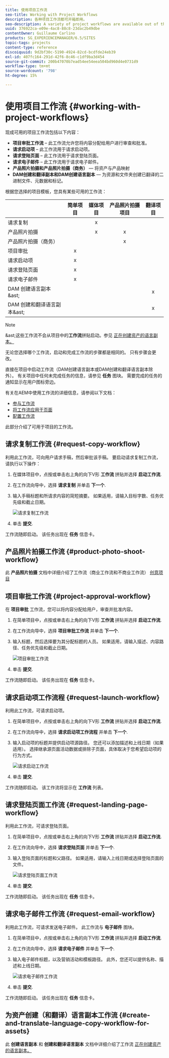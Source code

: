```yaml
---
title: 使用项目工作流
seo-title: Working with Project Workflows
description: 各种项目工作流都可开箱即用。
seo-description: A variety of project workflows are available out of the box.
uuid: 376922ca-e09e-4ac8-88c8-23dac2b49dbe
contentOwner: Guillaume Carlino
products: SG_EXPERIENCEMANAGER/6.5/SITES
topic-tags: projects
content-type: reference
discoiquuid: 9d2bf30c-5190-4924-82cd-bcdfde24eb39
exl-id: 407fc164-291d-42f6-8c46-c1df9ba3d454
source-git-commit: 200b47070b7ead54ee54eea504bd960d4e0731d9
workflow-type: tm+mt
source-wordcount: '798'
ht-degree: 15%

---
```



# 使用项目工作流 {#working-with-project-workflows}

现成可用的项目工作流包括以下内容：

* **项目审批工作流** – 此工作流允许您将内容分配给用户进行审查和批准。
* **请求启动项** – 此工作流用于请求启动项。
* **请求登陆页面** – 此工作流用于请求登陆页面。
* **请求电子邮件** – 此工作流用于请求电子邮件。
* **产品照片拍摄和产品照片拍摄（商务）**  — 将资产与产品映射
* **DAM创建和翻译副本和DAM创建语言副本**  — 为资源和文件夹创建已翻译的二进制文件、元数据和标记。

根据您选择的项目模板，您具有某些可用的工作流：

|  | **简单项目** | **媒体项目** | **产品照片拍摄项目** | **翻译项目** |
|---|:-:|:-:|:-:|:-:|
| 请求复制 |  | x |  |  |
| 产品照片拍摄 |  | x | x |  |
| 产品照片拍摄（商务） |  |  | x |  |
| 项目审批 | x |  |  |  |
| 请求启动项 | x |  |  |  |
| 请求登陆页面 | x |  |  |  |
| 请求电子邮件 | x |  |  |  |
| DAM 创建语言副本&amp;ast; |  |  |  | x |
| DAM 创建和翻译语言副本&amp;ast; |  |  |  | x |

>[!NOTE]
>
>&amp;ast;这些工作流不会从项目中的&#x200B;**工作流**&#x200B;拼贴启动。参见 [正在创建资产的语言副本。](/help/sites-administering/tc-manage.md)

无论您选择哪个工作流，启动和完成工作流的步骤都是相同的。 只有步骤会更改。

直接在项目中启动工作流（DAM创建语言副本或DAM创建和翻译语言副本除外）。 有关项目中任何未完成任务的信息，请参见 **任务** 图块。 需要完成的任务的通知显示在用户图标旁边。

有关在AEM中使用工作流的详细信息，请参阅以下文档：

* [参与工作流](/help/sites-authoring/workflows-participating.md)
* [将工作流应用于页面](/help/sites-authoring/workflows-applying.md)
* [配置工作流](/help/sites-administering/workflows.md)

此部分介绍了可用于项目的工作流。

## 请求复制工作流 {#request-copy-workflow}

利用此工作流，可向用户请求手稿，然后审批该手稿。 要启动请求复制工作流，请执行以下操作：

1. 在媒体项目中，点按或单击右上角的向下V形 **工作流** 拼贴并选择 **启动工作流**.
1. 在工作流向导中，选择 **请求复制** 并单击 **下一个**.
1. 输入手稿标题和所请求内容的简短摘要。 如果适用，请输入目标字数、任务优先级和截止日期。

   ![请求复制工作流](assets/project-request-copy-workflow.png)

1. 单击 **提交**.

工作流随即启动。 该任务出现在 **任务** 信息卡。

## 产品照片拍摄工作流 {#product-photo-shoot-workflow}

此 **产品照片拍摄** 文档中详细介绍了工作流（商业工作流和不商业工作流） [创意项目](/help/sites-authoring/managing-product-information.md)

## 项目审批工作流 {#project-approval-workflow}

在 **项目审批** 工作流，您可以将内容分配给用户，审查并批准内容。

1. 在简单项目中，点按或单击右上角的向下V形 **工作流** 拼贴并选择 **启动工作流**.
1. 在工作流向导中，选择 **项目审批工作流** 并单击 **下一个**.
1. 输入标题，然后选择要为其分配标题的人员。 如果适用，请输入描述、内容路径、任务优先级和截止日期。

   ![项目审批工作流](assets/project-approval-workflow.png)

1. 单击 **提交**.

工作流随即启动。 该任务出现在 **任务** 信息卡。

## 请求启动项工作流程 {#request-launch-workflow}

利用此工作流，可请求启动项。

1. 在简单项目中，点按或单击右上角的向下V形 **工作流** 拼贴并选择 **启动工作流**.
1. 在工作流向导中，选择 **请求启动项工作流程** 并单击 **下一个**.
1. 输入启动项的标题并提供启动项源路径。 您还可以添加描述和上线日期（如果适用）。 选择继承源页面活动数据或排除子页面，具体取决于您希望启动项的行为方式。

   ![请求启动工作流](assets/project-request-launch-workflow.png)

1. 单击 **提交**.

工作流随即启动。 该工作流将显示在 **工作流** 列表。

## 请求登陆页面工作流 {#request-landing-page-workflow}

利用此工作流，可请求登陆页面。

1. 在简单项目中，点按或单击右上角的向下V形 **工作流** 拼贴并选择 **启动工作流**.
1. 在工作流向导中，选择 **请求登陆页面** 并单击 **下一个**.
1. 输入登陆页面的标题和父路径。 如果适用，请输入上线日期或选择登陆页面的文件。

   ![请求登陆页面工作流](assets/project-request-landing-page-workflow.png)

1. 单击 **提交**.

工作流随即启动。 该任务出现在 **任务** 信息卡。

## 请求电子邮件工作流 {#request-email-workflow}

利用此工作流，可请求发送电子邮件。 此工作流与 **电子邮件** 图块。

1. 在简单项目中，点按或单击右上角的向下V形 **工作流** 拼贴并选择 **启动工作流**.
1. 在工作流向导中，选择 **请求电子邮件** 并单击 **下一个**.
1. 输入电子邮件标题，以及营销活动和模板路径。 此外，您还可以提供名称、描述和上线日期。

   ![请求电子邮件工作流](assets/project-request-email-workflow.png)

1. 单击 **提交**.

工作流随即启动。 该任务出现在 **任务** 信息卡。

## 为资产创建（和翻译）语言副本工作流 {#create-and-translate-language-copy-workflow-for-assets}

此 **创建语言副本** 和 **创建和翻译语言副本** 文档中详细介绍了工作流 [正在创建资产的语言副本。](/help/assets/translation-projects.md)
